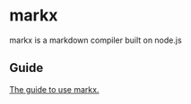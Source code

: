 # markx

markx is a markdown compiler built on node.js

## Guide

[The guide to use markx.](/markx_guide.pdf)